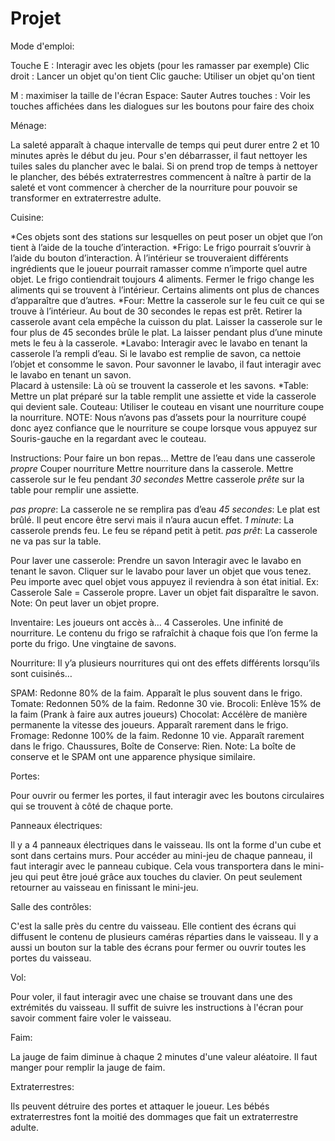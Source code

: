 # Projet


Mode d'emploi:


Touche E : Interagir avec les objets (pour les ramasser par exemple)
Clic droit : Lancer un objet qu'on tient
Clic gauche: Utiliser un objet qu'on tient


M : maximiser la taille de l'écran
Espace: Sauter
Autres touches : Voir les touches affichées dans les dialogues sur les boutons pour faire des choix


Ménage:  

La saleté apparaît à chaque intervalle de temps qui peut durer  entre 2 et 10 minutes après le début du jeu. Pour s'en débarrasser, 
il faut nettoyer les tuiles sales du plancher avec le balai. Si on prend trop de temps à nettoyer le plancher, des bébés extraterrestres
commencent à naître à partir de la saleté et vont commencer à chercher de la nourriture pour pouvoir se transformer en extraterrestre adulte.

Cuisine:

*Ces objets sont des stations sur lesquelles on peut poser un objet que l’on tient à l’aide de la touche d’interaction.
*Frigo: Le frigo pourrait s’ouvrir à l’aide du bouton d’interaction. À l’intérieur se trouveraient différents ingrédients que le joueur pourrait ramasser comme n’importe quel autre objet. Le frigo contiendrait toujours 4 aliments. Fermer le frigo change les aliments qui se trouvent à l’intérieur. Certains aliments ont plus de chances d’apparaître que d’autres. 
*Four: Mettre la casserole sur le feu cuit ce qui se trouve à l’intérieur. Au bout de 30 secondes le repas est prêt. Retirer la casserole avant cela empêche la cuisson du plat. Laisser la casserole sur le four plus de 45 secondes brûle le plat. La laisser pendant plus d’une minute mets le feu à la casserole. 
*Lavabo: Interagir avec le lavabo en tenant la casserole l’a rempli d’eau. Si le lavabo est remplie de savon, ca nettoie l’objet et consomme le savon. Pour savonner le lavabo, il faut interagir avec le lavabo en tenant un savon.   
Placard à ustensile: Là où se trouvent la casserole et les savons.
*Table: Mettre un plat préparé sur la table remplit une assiette et vide la casserole qui devient sale.
Couteau: Utiliser le couteau en visant une nourriture coupe la nourriture. NOTE: Nous n’avons pas d’assets pour la nourriture coupé donc ayez confiance que le nourriture se coupe lorsque vous appuyez sur Souris-gauche en la regardant avec le couteau.  


Instructions:
Pour faire un bon repas…
Mettre de l’eau dans une casserole *propre*
Couper nourriture
Mettre nourriture dans la casserole.
Mettre casserole sur le feu pendant *30 secondes*
Mettre casserole *prête* sur la table pour remplir une assiette. 

*pas propre*: La casserole ne se remplira pas d’eau
*45 secondes*: Le plat est brûlé. Il peut encore être servi mais il n’aura aucun effet. 
*1 minute*: La casserole prends feu. Le feu se répand petit à petit.
*pas prêt*: La casserole ne va pas sur la table. 

Pour laver une casserole:
Prendre un savon
Interagir avec le lavabo en tenant le savon.
Cliquer sur le lavabo pour laver un objet que vous tenez. Peu importe avec quel objet vous appuyez il reviendra à son état initial. Ex: Casserole Sale = Casserole propre. 
Laver un objet fait disparaître le savon. Note: On peut laver un objet propre. 

Inventaire:
Les joueurs ont accès à…
4 Casseroles.
Une infinité de nourriture. Le contenu du frigo se rafraîchit à chaque fois que l’on ferme la porte du frigo.
Une vingtaine de savons.   

Nourriture:
Il y’a plusieurs nourritures qui ont des effets différents lorsqu’ils sont cuisinés…

SPAM: Redonne 80% de la faim. Apparaît le plus souvent dans le frigo.
Tomate: Redonnen 50% de la faim. Redonne 30 vie. 
Brocoli: Enlève 15% de la faim (Prank à faire aux autres joueurs)
Chocolat: Accélère de manière permanente la vitesse des joueurs. Apparaît rarement dans le frigo. 
Fromage: Redonne 100% de la faim. Redonne 10 vie. Apparaît rarement dans le frigo. 
Chaussures, Boîte de Conserve: Rien. Note: La boîte de conserve et le SPAM ont une apparence physique similaire. 



Portes:

Pour ouvrir ou fermer les portes, il faut interagir avec les boutons circulaires qui se trouvent à côté de chaque porte.


Panneaux électriques:

Il y a 4 panneaux électriques dans le vaisseau. Ils ont la forme d'un cube et sont dans certains murs. Pour accéder au mini-jeu 
de chaque panneau, il faut interagir avec le panneau cubique. Cela vous transportera dans le mini-jeu qui peut être joué grâce 
aux touches du clavier. On peut seulement retourner au vaisseau en finissant le mini-jeu.


Salle des contrôles:

C'est la salle près du centre du vaisseau. Elle contient des écrans qui diffusent le contenu de plusieurs caméras réparties dans le vaisseau.
Il y a aussi un bouton sur la table des écrans pour fermer ou ouvrir toutes les portes du vaisseau.


Vol:

Pour voler, il faut interagir avec une chaise se trouvant dans une des extrémités du vaisseau. Il suffit de suivre les instructions à l'écran
pour savoir comment faire voler le vaisseau.


Faim:

La jauge de faim diminue à chaque 2 minutes d'une valeur aléatoire. Il faut manger pour remplir la jauge de faim.

Extraterrestres:

Ils peuvent détruire des portes et attaquer le joueur. Les bébés extraterrestres font la moitié des dommages que fait un extraterrestre adulte.
